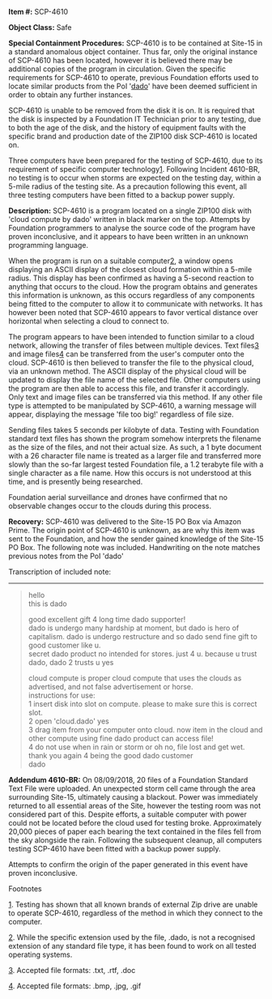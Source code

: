   
**Item #:** SCP-4610

**Object Class:** Safe

**Special Containment Procedures:** SCP-4610 is to be contained at Site-15 in a standard anomalous object container. Thus far, only the original instance of SCP-4610 has been located, however it is believed there may be additional copies of the program in circulation. Given the specific requirements for SCP-4610 to operate, previous Foundation efforts used to locate similar products from the PoI '[dado](/dado-hub)' have been deemed sufficient in order to obtain any further instances.

SCP-4610 is unable to be removed from the disk it is on. It is required that the disk is inspected by a Foundation IT Technician prior to any testing, due to both the age of the disk, and the history of equipment faults with the specific brand and production date of the ZIP100 disk SCP-4610 is located on.

Three computers have been prepared for the testing of SCP-4610, due to its requirement of specific computer technology[1](javascript:;). Following Incident 4610-BR, no testing is to occur when storms are expected on the testing day, within a 5-mile radius of the testing site. As a precaution following this event, all three testing computers have been fitted to a backup power supply.

**Description:** SCP-4610 is a program located on a single ZIP100 disk with 'cloud compute by dado' written in black marker on the top. Attempts by Foundation programmers to analyse the source code of the program have proven inconclusive, and it appears to have been written in an unknown programming language.

When the program is run on a suitable computer[2](javascript:;), a window opens displaying an ASCII display of the closest cloud formation within a 5-mile radius. This display has been confirmed as having a 5-second reaction to anything that occurs to the cloud. How the program obtains and generates this information is unknown, as this occurs regardless of any components being fitted to the computer to allow it to communicate with networks. It has however been noted that SCP-4610 appears to favor vertical distance over horizontal when selecting a cloud to connect to.

The program appears to have been intended to function similar to a cloud network, allowing the transfer of files between multiple devices. Text files[3](javascript:;) and image files[4](javascript:;) can be transferred from the user's computer onto the cloud. SCP-4610 is then believed to transfer the file to the physical cloud, via an unknown method. The ASCII display of the physical cloud will be updated to display the file name of the selected file. Other computers using the program are then able to access this file, and transfer it accordingly. Only text and image files can be transferred via this method. If any other file type is attempted to be manipulated by SCP-4610, a warning message will appear, displaying the message 'file too big!' regardless of file size.

Sending files takes 5 seconds per kilobyte of data. Testing with Foundation standard text files has shown the program somehow interprets the filename as the size of the files, and not their actual size. As such, a 1 byte document with a 26 character file name is treated as a larger file and transferred more slowly than the so-far largest tested Foundation file, a 1.2 terabyte file with a single character as a file name. How this occurs is not understood at this time, and is presently being researched.

Foundation aerial surveillance and drones have confirmed that no observable changes occur to the clouds during this process.

**Recovery:** SCP-4610 was delivered to the Site-15 PO Box via Amazon Prime. The origin point of SCP-4610 is unknown, as are why this item was sent to the Foundation, and how the sender gained knowledge of the Site-15 PO Box. The following note was included. Handwriting on the note matches previous notes from the PoI 'dado'

Transcription of included note:

* * *

> hello  
> this is dado
> 
> good excellent gift 4 long time dado supporter!  
> dado is undergo many hardship at moment, but dado is hero of capitalism. dado is undergo restructure and so dado send fine gift to good customer like u.  
> secret dado product no intended for stores. just 4 u. because u trust dado, dado 2 trusts u yes
> 
> cloud compute is proper cloud compute that uses the clouds as advertised, and not false advertisement or horse.  
> instructions for use:  
> 1 insert disk into slot on compute. please to make sure this is correct slot.  
> 2 open 'cloud.dado' yes  
> 3 drag item from your computer onto cloud. now item in the cloud and other compute using fine dado product can access file!  
> 4 do not use when in rain or storm or oh no, file lost and get wet.  
> thank you again 4 being the good dado customer  
> dado

**Addendum 4610-BR:** On 08/09/2018, 20 files of a Foundation Standard Text File were uploaded. An unexpected storm cell came through the area surrounding Site-15, ultimately causing a blackout. Power was immediately returned to all essential areas of the Site, however the testing room was not considered part of this. Despite efforts, a suitable computer with power could not be located before the cloud used for testing broke. Approximately 20,000 pieces of paper each bearing the text contained in the files fell from the sky alongside the rain. Following the subsequent cleanup, all computers testing SCP-4610 have been fitted with a backup power supply.

Attempts to confirm the origin of the paper generated in this event have proven inconclusive.

Footnotes

[1](javascript:;). Testing has shown that all known brands of external Zip drive are unable to operate SCP-4610, regardless of the method in which they connect to the computer.

[2](javascript:;). While the specific extension used by the file, .dado, is not a recognised extension of any standard file type, it has been found to work on all tested operating systems.

[3](javascript:;). Accepted file formats: .txt, .rtf, .doc

[4](javascript:;). Accepted file formats: .bmp, .jpg, .gif